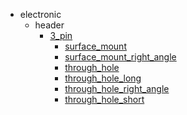 * electronic
  * header
    * [3_pin](electronic/header/3_pin)
      * [surface_mount](electronic/header/3_pin/surface_mount)
      * [surface_mount_right_angle](electronic/header/3_pin/surface_mount/surface_mount_right_angle)
      * [through_hole](electronic/header/3_pin/surface_mount/surface_mount_right_angle/through_hole)
      * [through_hole_long](electronic/header/3_pin/surface_mount/surface_mount_right_angle/through_hole/through_hole_long)
      * [through_hole_right_angle](electronic/header/3_pin/surface_mount/surface_mount_right_angle/through_hole/through_hole_long/through_hole_right_angle)
      * [through_hole_short](electronic/header/3_pin/surface_mount/surface_mount_right_angle/through_hole/through_hole_long/through_hole_right_angle/through_hole_short)

